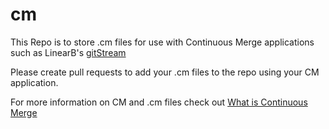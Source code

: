 # cm

This Repo is to store .cm files for use with Continuous Merge applications such as LinearB's [gitStream](http://gitstream.cm)

Please create pull requests to add your .cm files to the repo using your CM application.

For more information on CM and .cm files check out [What is Continuous Merge](https://linearb.io)